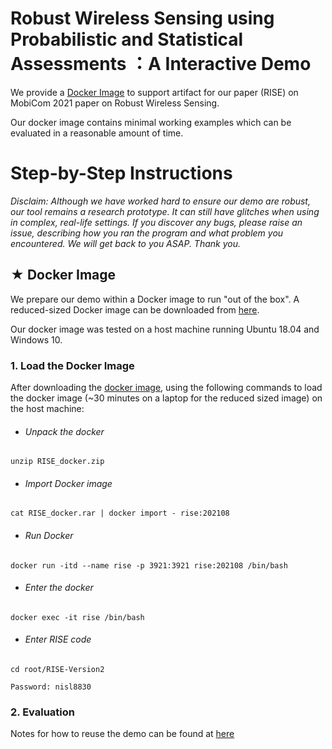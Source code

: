 # Robust Wireless Sensing using Probabilistic and Statistical Assessments ：A Interactive Demo

We provide a [Docker Image](#docker) to support artifact for our paper (RISE) on MobiCom 2021 paper on Robust Wireless Sensing. 

Our docker image contains minimal working examples which can be evaluated in a reasonable amount of time. 


# Step-by-Step Instructions <br id = "docker">
*Disclaim:
Although we have worked hard to ensure our demo are robust, our tool remains a *research prototype*. It can still have glitches when using in complex, real-life settings. If you discover any bugs, please raise an issue, describing how you ran the program and what problem you encountered. We will get back to you ASAP. Thank you.*

## ★ Docker Image <br id = "dockerimg">

We prepare our demo within a Docker image to run "out of the box". A reduced-sized Docker image can be downloaded from [here](link：https://pan.baidu.com/s/1_K5XTQtzNBxq9qFo8kBK1Qpassword：vf8h). 

Our docker image was tested on a host machine running Ubuntu 18.04 and Windows 10.  

### 1.  Load the Docker Image 
After downloading the [docker image](#dockerimg), using the following commands to load the docker image (~30 minutes on a laptop for the reduced sized image) on the host machine:

- ###### Unpack the docker

`unzip RISE_docker.zip`  

- ###### Import Docker image

`cat RISE_docker.rar | docker import - rise:202108`

- ###### Run Docker

`docker run -itd --name rise -p 3921:3921 rise:202108 /bin/bash`

- ###### Enter the docker

`docker exec -it rise /bin/bash`

- ###### Enter RISE code

`cd root/RISE-Version2`

`Password: nisl8830`

### 2. Evaluation  

Notes for how to reuse the demo can be found at [here](https://github.com/jiaojiao1234/RISE/blob/master/Jupyter/Main3.ipynb)



